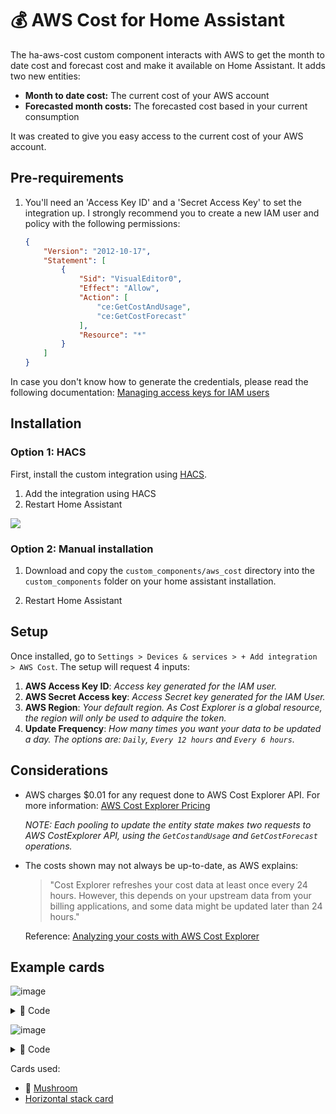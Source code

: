 # 💰 AWS Cost for Home Assistant 

The ha-aws-cost custom component interacts with AWS to get the month to date cost and forecast cost and make it available on Home Assistant. It adds two new entities:

* **Month to date cost:** The current cost of your AWS account 
* **Forecasted month costs:** The forecasted cost based in your current consumption 

It was created to give you easy access to the current cost of your AWS account.

## Pre-requirements
1. You'll need an 'Access Key ID' and a 'Secret Access Key' to set the integration up. I strongly recommend you to create a new IAM user and policy with the following permissions:

    ```json
    {
        "Version": "2012-10-17",
        "Statement": [
            {
                "Sid": "VisualEditor0",
                "Effect": "Allow",
                "Action": [
                    "ce:GetCostAndUsage",
                    "ce:GetCostForecast"
                ],
                "Resource": "*"
            }
        ]
    }
    ```

In case you don't know how to generate the credentials, please read the following documentation: [Managing access keys for IAM users
](https://docs.aws.amazon.com/IAM/latest/UserGuide/id_credentials_access-keys.html#Using_CreateAccessKey)


## Installation

### Option 1: HACS

First, install the custom integration using [HACS](https://hacs.xyz/).

1. Add the integration using HACS
2. Restart Home Assistant

[![](https://my.home-assistant.io/badges/hacs_repository.svg)](https://my.home-assistant.io/redirect/hacs_repository/?owner=diego7marques&repository=ha-aws-cost&category=integration)

### Option 2: Manual installation

1. Download and copy the `custom_components/aws_cost` directory into the `custom_components` folder on your home assistant installation.

2. Restart Home Assistant

## Setup

Once installed, go to `Settings > Devices & services > + Add integration > AWS Cost`. The setup will request 4 inputs:

1. **AWS Access Key ID**: _Access key generated for the IAM user._
2. **AWS Secret Access key**: _Access Secret key generated for the IAM User._
3. **AWS Region**: _Your default region. As Cost Explorer is a global resource, the region will only be used to adquire the token._
4. **Update Frequency**: _How many times you want your data to be updated a day. The options are: `Daily`, `Every 12 hours` and `Every 6 hours`._

## Considerations

* AWS charges $0.01 for any request done to AWS Cost Explorer API. For more information: [AWS Cost Explorer Pricing](https://aws.amazon.com/aws-cost-management/aws-cost-explorer/pricing/#:~:text=Cost%20Explorer%20offers%20hourly%20granularity,specific%20resource%20and%20usage%20type.)

    _NOTE: Each pooling to update the entity state makes two requests to AWS CostExplorer API, using the `GetCostandUsage` and `GetCostForecast` operations._

* The costs shown may not always be up-to-date, as AWS explains:

    >"Cost Explorer refreshes your cost data at least once every 24 hours. However, this depends on your upstream data from your billing applications, and some data might be updated later than 24 hours."

    Reference: [Analyzing your costs with AWS Cost Explorer](https://docs.aws.amazon.com/cost-management/latest/userguide/ce-what-is.html)

## Example cards
![image](https://github.com/user-attachments/assets/cc7aaaf2-b72a-435b-845d-2f02a85b16af)

<details>
  <summary>🔧 Code</summary>
    
  ```yaml
  type: horizontal-stack
  cards:
    - type: custom:mini-graph-card
      name: AWS Cost
      entities:
        - entity: sensor.month_to_date_cost
          name: Cost
      icon: mdi:aws
      hours_to_show: 72
      show:
        icon: true
        name: true
        state: true
        legend: false
    - type: custom:mini-graph-card
      name: AWS Forecasted Cost
      entities:
        - entity: sensor.forecasted_month_costs
          name: Forecast
      icon: mdi:aws
      hours_to_show: 72
      show:
        icon: true
        name: true
        state: true
        legend: false
  ```
</details>

![image](https://github.com/user-attachments/assets/3835c842-d036-409b-a92c-2ff1cf9e562d)

<details>
  <summary>🔧 Code</summary>
    
  ```yaml
  type: custom:mushroom-chips-card
  chips:
  - type: entity
    entity: sensor.month_to_date_cost
    icon_color: orange
    icon: mdi:aws
  ```
</details>

Cards used:
* 🍄 [Mushroom](https://github.com/piitaya/lovelace-mushroom)
* [Horizontal stack card
](https://www.home-assistant.io/dashboards/horizontal-stack/)
  
